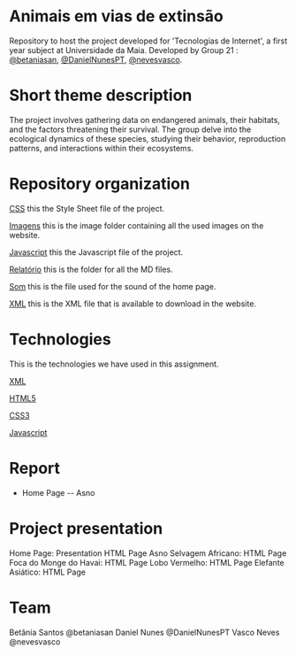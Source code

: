 # Animais em vias de extinsão
Repository to host the project developed for 'Tecnologias de Internet', a first year subject at Universidade da Maia. Developed by Group 21 : [@betaniasan](https://www.github.com/betaniasan), [@DanielNunesPT](https://www.github.com/DanielNunesPT), [@nevesvasco](https://www.github.com/nevesvasco).

# Short theme description
The project involves gathering data on endangered animals, their habitats, and the factors threatening their survival. The group delve into the ecological dynamics of these species, studying their behavior, reproduction patterns, and interactions within their ecosystems.

# Repository organization
[CSS](../inf22tig01/css/style.css) this the Style Sheet file of the project.

[Imagens](../inf22tig01/imagens/) this is the image folder containing all the used images on the website.

[Javascript](../inf22tig01/javascript/script.js) this the Javascript file of the project.

[Relatório](../inf22tig01/relatorio/) this is the folder for all the MD files.

[Som](../inf22tig01/som/animalsounds.mp3) this is the file used for the sound of the home page.

[XML](../inf22tig01/xml/xml.xml) this is the XML file that is available to download in the website.

# Technologies
This is the technologies we have used in this assignment.

[XML](https://www.w3schools.com/xml/)

[HTML5](https://www.w3schools.com/html/) 

[CSS3](https://www.w3schools.com/css/)

[Javascript](https://www.w3schools.com/js/)

# Report
- Home Page
-- Asno

# Project presentation
Home Page: Presentation
HTML Page
Asno Selvagem Africano: 
HTML Page
Foca do Monge do Havai:
HTML Page
Lobo Vermelho:
HTML Page
Elefante Asiático:
HTML Page

# Team
Betânia Santos @betaniasan
Daniel Nunes @DanielNunesPT
Vasco Neves @nevesvasco